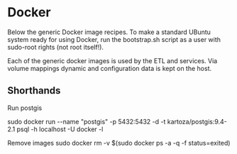 # Docker

Below the generic Docker image recipes. To make a standard UBuntu system ready for using
Docker, run the bootstrap.sh script as a user with sudo-root rights (not root itself!).

Each of the generic docker images is used by the ETL and services. Via volume mappings
dynamic and configuration data is kept on the host.

## Shorthands

Run postgis

sudo docker run --name "postgis" -p 5432:5432 -d -t kartoza/postgis:9.4-2.1
psql -h localhost -U docker  -l

Remove images
sudo docker rm -v $(sudo docker ps -a -q -f status=exited)
